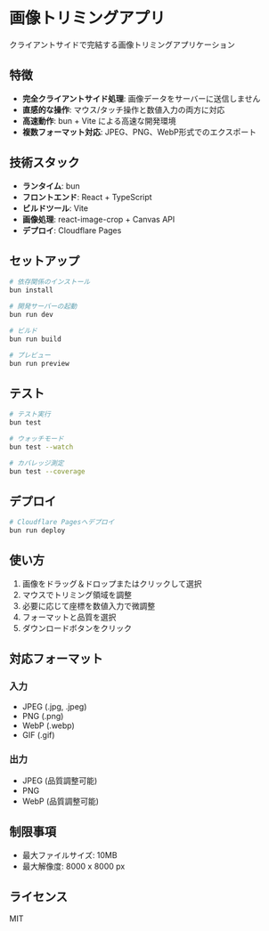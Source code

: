 # 画像トリミングアプリ

クライアントサイドで完結する画像トリミングアプリケーション

## 特徴

- **完全クライアントサイド処理**: 画像データをサーバーに送信しません
- **直感的な操作**: マウス/タッチ操作と数値入力の両方に対応
- **高速動作**: bun + Vite による高速な開発環境
- **複数フォーマット対応**: JPEG、PNG、WebP形式でのエクスポート

## 技術スタック

- **ランタイム**: bun
- **フロントエンド**: React + TypeScript
- **ビルドツール**: Vite
- **画像処理**: react-image-crop + Canvas API
- **デプロイ**: Cloudflare Pages

## セットアップ

```bash
# 依存関係のインストール
bun install

# 開発サーバーの起動
bun run dev

# ビルド
bun run build

# プレビュー
bun run preview
```

## テスト

```bash
# テスト実行
bun test

# ウォッチモード
bun test --watch

# カバレッジ測定
bun test --coverage
```

## デプロイ

```bash
# Cloudflare Pagesへデプロイ
bun run deploy
```

## 使い方

1. 画像をドラッグ＆ドロップまたはクリックして選択
2. マウスでトリミング領域を調整
3. 必要に応じて座標を数値入力で微調整
4. フォーマットと品質を選択
5. ダウンロードボタンをクリック

## 対応フォーマット

### 入力

- JPEG (.jpg, .jpeg)
- PNG (.png)
- WebP (.webp)
- GIF (.gif)

### 出力

- JPEG (品質調整可能)
- PNG
- WebP (品質調整可能)

## 制限事項

- 最大ファイルサイズ: 10MB
- 最大解像度: 8000 x 8000 px

## ライセンス

MIT

